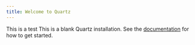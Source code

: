 ```yaml
---
title: Welcome to Quartz
---
```

This is a test 
This is a blank Quartz installation.
See the [documentation](https://quartz.jzhao.xyz) for how to get started.
